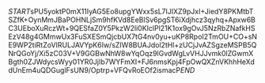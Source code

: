$START$sPU5yoktP0mX11IyAG5Eo8upgYWxx5sL7lJIXZ9pJxI+JiedY8PKMtbTSZfK+OynMmJBaPOHNLjSm9hfKVd8EeBlSv6pgST6iXdjhcz3qyhq+Apxw6BC3UEboXuRczWt+9QESfaZ0Y5PkzW2li0KIclPl21K1ox9gOvJ5NzRbZNafkHSEzV48g4GMmwUx3FuSXESmQjcbUX7tG4nv0yu+uKP8RpoI2TmOU+CO+sNE9WP2tiRtZoVIRULJAVYpK6Iw/sZIW8BUAJdol2tHl+zUCjJvAZSgzeMSPB5QNrQGoYj/Xi5zC03V+V9GGBwNhW8wYqOqz9lGvdWgLvVHJJvmk0lZGwmXBgth0ZJWdycsWyy01YR0JjIb7WYFmXI+FJ6nmsKpj4FpOwQXZnVKhhHeXddUnEm4uQDGuglFsUN9/Optrp+VFQvRoEOf2ismacP$END$